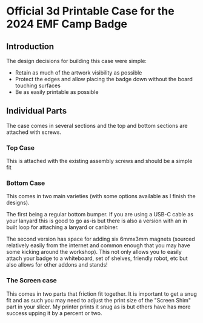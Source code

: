 # Official 3d Printable Case for the 2024 EMF Camp Badge

## Introduction
The design decisions for building this case were simple:
- Retain as much of the artwork visibility as possible
- Protect the edges and allow placing the badge down without the board touching surfaces
- Be as easily printable as possible

## Individual Parts
The case comes in several sections and the top and bottom sections are attached with screws. 

### Top Case
This is attached with the existing assembly screws and should be a simple fit

### Bottom Case
This comes in two main varieties (with some options available as I finish the designs). 

The first being a regular bottom bumper. If you are using a USB-C cable as your lanyard this is good to go as-is but there is also a version with an in built loop for attaching a lanyard or caribiner. 

The second version has space for adding six 6mmx3mm magnets (sourced relatively easily from the internet and common enough that you may have some kicking around the workshop). This not only allows you to easily attach your badge to a whiteboard, set of shelves, friendly robot, etc but also allows for other addons and stands!

### The Screen case
This comes in two parts that friction fit together. It is important to get a snug fit and as such you may need to adjust the print size of the "Screen Shim" part in your slicer. My printer prints it snug as is but others have has more success upping it by a percent or two.

